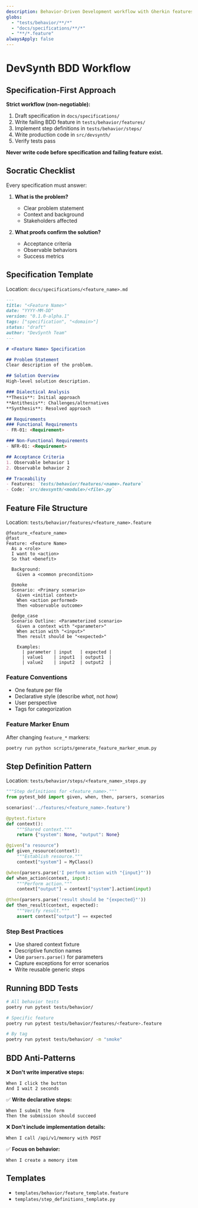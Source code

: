 ```yaml
---
description: Behavior-Driven Development workflow with Gherkin features
globs:
  - "tests/behavior/**/*"
  - "docs/specifications/**/*"
  - "**/*.feature"
alwaysApply: false
---
```


# DevSynth BDD Workflow

## Specification-First Approach

**Strict workflow (non-negotiable):**

1. Draft specification in `docs/specifications/`
2. Write failing BDD feature in `tests/behavior/features/`
3. Implement step definitions in `tests/behavior/steps/`
4. Write production code in `src/devsynth/`
5. Verify tests pass

**Never write code before specification and failing feature exist.**

## Socratic Checklist

Every specification must answer:

1. **What is the problem?**
   - Clear problem statement
   - Context and background
   - Stakeholders affected

2. **What proofs confirm the solution?**
   - Acceptance criteria
   - Observable behaviors
   - Success metrics

## Specification Template

Location: `docs/specifications/<feature_name>.md`

```markdown
---
title: "<Feature Name>"
date: "YYYY-MM-DD"
version: "0.1.0-alpha.1"
tags: ["specification", "<domain>"]
status: "draft"
author: "DevSynth Team"
---

# <Feature Name> Specification

## Problem Statement
Clear description of the problem.

## Solution Overview
High-level solution description.

### Dialectical Analysis
**Thesis**: Initial approach
**Antithesis**: Challenges/alternatives
**Synthesis**: Resolved approach

## Requirements
### Functional Requirements
- FR-01: <Requirement>

### Non-Functional Requirements
- NFR-01: <Requirement>

## Acceptance Criteria
1. Observable behavior 1
2. Observable behavior 2

## Traceability
- Features: `tests/behavior/features/<name>.feature`
- Code: `src/devsynth/<module>/<file>.py`
```

## Feature File Structure

Location: `tests/behavior/features/<feature_name>.feature`

```gherkin
@feature_<feature_name>
@fast
Feature: <Feature Name>
  As a <role>
  I want to <action>
  So that <benefit>

  Background:
    Given a <common precondition>

  @smoke
  Scenario: <Primary scenario>
    Given <initial context>
    When <action performed>
    Then <observable outcome>

  @edge_case
  Scenario Outline: <Parameterized scenario>
    Given a context with "<parameter>"
    When action with "<input>"
    Then result should be "<expected>"
    
    Examples:
      | parameter | input   | expected |
      | value1    | input1  | output1  |
      | value2    | input2  | output2  |
```

### Feature Conventions

- One feature per file
- Declarative style (describe *what*, not *how*)
- User perspective
- Tags for categorization

### Feature Marker Enum

After changing `feature_*` markers:

```bash
poetry run python scripts/generate_feature_marker_enum.py
```

## Step Definition Pattern

Location: `tests/behavior/steps/<feature_name>_steps.py`

```python
"""Step definitions for <feature_name>."""
from pytest_bdd import given, when, then, parsers, scenarios

scenarios('../features/<feature_name>.feature')

@pytest.fixture
def context():
    """Shared context."""
    return {"system": None, "output": None}

@given("a resource")
def given_resource(context):
    """Establish resource."""
    context["system"] = MyClass()

@when(parsers.parse('I perform action with "{input}"'))
def when_action(context, input):
    """Perform action."""
    context["output"] = context["system"].action(input)

@then(parsers.parse('result should be "{expected}"'))
def then_result(context, expected):
    """Verify result."""
    assert context["output"] == expected
```

### Step Best Practices

- Use shared context fixture
- Descriptive function names
- Use `parsers.parse()` for parameters
- Capture exceptions for error scenarios
- Write reusable generic steps

## Running BDD Tests

```bash
# All behavior tests
poetry run pytest tests/behavior/

# Specific feature
poetry run pytest tests/behavior/features/<feature>.feature

# By tag
poetry run pytest tests/behavior/ -m "smoke"
```

## BDD Anti-Patterns

❌ **Don't write imperative steps:**
```gherkin
When I click the button
And I wait 2 seconds
```

✅ **Write declarative steps:**
```gherkin
When I submit the form
Then the submission should succeed
```

❌ **Don't include implementation details:**
```gherkin
When I call /api/v1/memory with POST
```

✅ **Focus on behavior:**
```gherkin
When I create a memory item
```

## Templates

- `templates/behavior/feature_template.feature`
- `templates/step_definitions_template.py`

